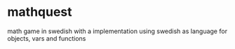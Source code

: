 # mathquest
math game in swedish with a implementation using swedish as language for objects, vars and functions
